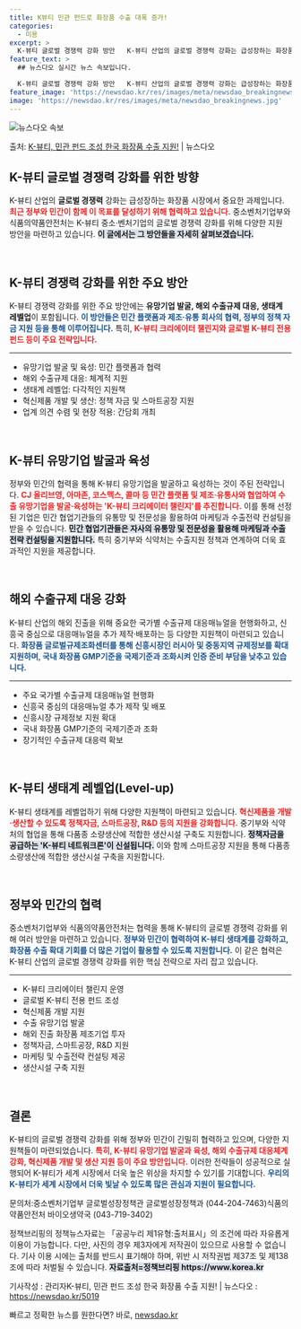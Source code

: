 ```yaml
---
title: K뷰티 민관 펀드로 화장품 수출 대폭 증가!
categories:
  - 미용
excerpt: >
  K-뷰티 글로벌 경쟁력 강화 방안   K-뷰티 산업의 글로벌 경쟁력 강화는 급성장하는 화장품 시장에서 중요한…
feature_text: >
  ## 뉴스다오 실시간 뉴스 속보입니다.

  K-뷰티 글로벌 경쟁력 강화 방안   K-뷰티 산업의 글로벌 경쟁력 강화는 급성장하는 화장품 시장에서 중요한…
feature_image: 'https://newsdao.kr/res/images/meta/newsdao_breakingnews.jpg'
image: 'https://newsdao.kr/res/images/meta/newsdao_breakingnews.jpg'
---
```


![뉴스다오 속보](https://newsdao.kr/res/images/meta/newsdao_breakingnews.jpg)

<p>출처: <a href="https://newsdao.kr/5019" rel="dofollow">K-뷰티, 민관 펀드 조성 한국 화장품 수출 지원!</a> | 뉴스다오</p>

<h2 data-ke-size="size26">K-뷰티 글로벌 경쟁력 강화를 위한 방향</h2>

<p data-ke-size="size16">K-뷰티 산업의 <b>글로벌 경쟁력</b> 강화는 급성장하는 화장품 시장에서 중요한 과제입니다. <b><span style="color: #ee2323;">최근 정부와 민간이 함께 이 목표를 달성하기 위해 협력하고 있습니다.</span></b> 중소벤처기업부와 식품의약품안전처는 K-뷰티 중소·벤처기업의 글로벌 경쟁력 강화를 위해 다양한 지원 방안을 마련하고 있습니다. <b><span style="background-color: #21538527;">이 글에서는 그 방안들을 자세히 살펴보겠습니다.</span></b></p>

<p data-ke-size="size16">&nbsp;</p>

<h2 data-ke-size="size26">K-뷰티 경쟁력 강화를 위한 주요 방안</h2>

<p data-ke-size="size16">K-뷰티 경쟁력 강화를 위한 주요 방안에는 <b>유망기업 발굴, 해외 수출규제 대응, 생태계 레벨업</b>이 포함됩니다. <b><span style="color: #1a5490;">이 방안들은 민간 플랫폼과 제조·유통 회사의 협력, 정부의 정책 자금 지원 등을 통해 이루어집니다.</span></b> 특히, <b><span style="color: #ee2323;">K-뷰티 크리에이터 챌린지와 글로벌 K-뷰티 전용 펀드 등이 주요 전략입니다.</span></b></p>

<hr>

<ul>
    <li>유망기업 발굴 및 육성: 민간 플랫폼과 협력</li>
    <li>해외 수출규제 대응: 체계적 지원</li>
    <li>생태계 레벨업: 다각적인 지원책</li>
    <li>혁신제품 개발 및 생산: 정책 자금 및 스마트공장 지원</li>
    <li>업계 의견 수렴 및 현장 적용: 간담회 개최</li>
</ul>

<p data-ke-size="size16">&nbsp;</p>

<h2 data-ke-size="size26">K-뷰티 유망기업 발굴과 육성</h2>

<p data-ke-size="size16">정부와 민간의 협력을 통해 K-뷰티 유망기업을 발굴하고 육성하는 것이 주된 전략입니다. <b><span style="color: #ee2323;">CJ 올리브영, 아마존, 코스맥스, 콜마 등 민간 플랫폼 및 제조·유통사와 협업하여 수출 유망기업을 발굴·육성하는 'K-뷰티 크리에이터 챌린지'를 추진합니다.</span></b> 이를 통해 선정된 기업은 민간 협업기관들의 유통망 및 전문성을 활용하여 마케팅과 수출전략 컨설팅을 받을 수 있습니다. <b><span style="background-color: #21538527;">민간 협업기관들은 자사의 유통망 및 전문성을 활용해 마케팅과 수출전략 컨설팅을 지원합니다.</span></b> 특히 중기부와 식약처는 수출지원 정책과 연계하여 더욱 효과적인 지원을 제공합니다.</p>

<p data-ke-size="size16">&nbsp;</p>

<h2 data-ke-size="size26">해외 수출규제 대응 강화</h2>

<p data-ke-size="size16">K-뷰티 산업의 해외 진출을 위해 중요한 국가별 수출규제 대응매뉴얼을 현행화하고, 신흥국 중심으로 대응매뉴얼을 추가 제작·배포하는 등 다양한 지원책이 마련되고 있습니다. <b><span style="color: #1a5490;">화장품 글로벌규제조화센터를 통해 신흥시장인 러시아 및 중동지역 규제정보를 확대 지원하며, 국내 화장품 GMP기준을 국제기준과 조화시켜 인증 준비 부담을 낮추고 있습니다.</span></b></p>

<hr>

<ul>
    <li>주요 국가별 수출규제 대응매뉴얼 현행화</li>
    <li>신흥국 중심의 대응매뉴얼 추가 제작 및 배포</li>
    <li>신흥시장 규제정보 지원 확대</li>
    <li>국내 화장품 GMP기준의 국제기준과 조화</li>
    <li>장기적인 수출규제 대응력 확보</li>
</ul>

<p data-ke-size="size16">&nbsp;</p>

<h2 data-ke-size="size26">K-뷰티 생태계 레벨업(Level-up)</h2>

<p data-ke-size="size16">K-뷰티 생태계를 레벨업하기 위해 다양한 지원책이 마련되고 있습니다. <b><span style="color: #ee2323;">혁신제품을 개발·생산할 수 있도록 정책자금, 스마트공장, R&D 등의 지원을 강화합니다.</span></b> 중기부와 식약처의 협업을 통해 다품종 소량생산에 적합한 생산시설 구축도 지원합니다. <b><span style="background-color: #21538527;">정책자금을 공급하는 'K-뷰티 네트워크론'이 신설됩니다.</span></b> 이와 함께 스마트공장 지원을 통해 다품종 소량생산에 적합한 생산시설 구축을 지원합니다.</p>

<p data-ke-size="size16">&nbsp;</p>

<h2 data-ke-size="size26">정부와 민간의 협력</h2>

<p data-ke-size="size16">중소벤처기업부와 식품의약품안전처는 협력을 통해 K-뷰티의 글로벌 경쟁력 강화를 위해 여러 방안을 마련하고 있습니다. <b><span style="color: #1a5490;">정부와 민간이 협력하여 K-뷰티 생태계를 강화하고, 화장품 수출 확대 기회를 더 많은 기업이 활용할 수 있도록 지원합니다.</span></b> 이 같은 협력은 K-뷰티 산업의 글로벌 경쟁력 강화를 위한 핵심 전략으로 자리 잡고 있습니다.</p>

<hr>

<ul>
    <li>K-뷰티 크리에이터 챌린지 운영</li>
    <li>글로벌 K-뷰티 전용 펀드 조성</li>
    <li>혁신제품 개발 지원</li>
    <li>수출 유망기업 발굴</li>
    <li>해외 진출 화장품 제조기업 투자</li>
    <li>정책자금, 스마트공장, R&D 지원</li>
    <li>마케팅 및 수출전략 컨설팅 제공</li>
    <li>생산시설 구축 지원</li>
</ul>

<p data-ke-size="size16">&nbsp;</p>

<h2 data-ke-size="size26">결론</h2>

<p data-ke-size="size16">K-뷰티의 글로벌 경쟁력 강화를 위해 정부와 민간이 긴밀히 협력하고 있으며, 다양한 지원책들이 마련되었습니다. <b><span style="color: #ee2323;">특히, K-뷰티 유망기업 발굴과 육성, 해외 수출규제 대응체계 강화, 혁신제품 개발 및 생산 지원 등이 주요 방안입니다.</span></b> 이러한 전략들이 성공적으로 실행되어 K-뷰티가 세계 시장에서 더욱 높은 위상을 차지할 수 있기를 기대합니다. <b><span style="color: #1a5490;">우리의 K-뷰티가 세계 시장에서 더욱 빛날 수 있도록 많은 관심과 지원이 필요합니다.</span></b></p>

<p data-ke-size="size16">문의처:중소벤처기업부 글로벌성장정책관 글로벌성장정책과 (044-204-7463)식품의약품안전처 바이오생약국 (043-719-3402)</p>
<p data-ke-size="size16">정책브리핑의 정책뉴스자료는 「공공누리 제1유형:출처표시」의 조건에 따라 자유롭게 이용이 가능합니다. 다만, 사진의 경우 제3자에게 저작권이 있으므로 사용할 수 없습니다. 기사 이용 시에는 출처를 반드시 표기해야 하며, 위반 시 저작권법 제37조 및 제138조에 따라 처벌될 수 있습니다. <b><span style="background-color: #21538527;">자료출처=정책브리핑 https://www.korea.kr</span></b></p>
<p data-ke-size="size16">기사작성 : 관리자K-뷰티, 민관 펀드 조성 한국 화장품 수출 지원! | 뉴스다오  : <a href="https://newsdao.kr/5019" target="_blank">https://newsdao.kr/5019</a></p> 

빠르고 정확한 뉴스를 원한다면? 바로, <a href="https://newsdao.kr" rel="dofollow">newsdao.kr</a>


